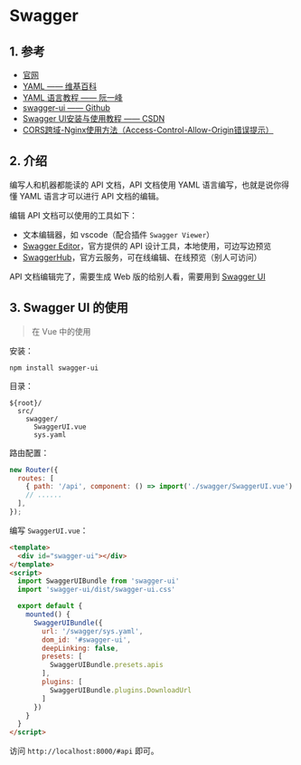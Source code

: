# Swagger

## 1. 参考

* [官网](https://swagger.io/)
* [YAML —— 维基百科](https://zh.wikipedia.org/wiki/YAML)
* [YAML 语言教程 —— 阮一峰](http://www.ruanyifeng.com/blog/2016/07/yaml.html)
* [swagger-ui —— Github](https://github.com/swagger-api/swagger-ui)
* [Swagger UI安装与使用教程 —— CSDN](https://blog.csdn.net/rth362147773/article/details/78966395)
* [CORS跨域-Nginx使用方法（Access-Control-Allow-Origin错误提示）](https://blog.csdn.net/rth362147773/article/details/78817868)

## 2. 介绍

编写人和机器都能读的 API 文档，API 文档使用 YAML 语言编写，也就是说你得懂 YAML 语言才可以进行 API 文档的编辑。

编辑 API 文档可以使用的工具如下：

* 文本编辑器，如 vscode（配合插件 `Swagger Viewer`）
* [Swagger Editor](https://swagger.io/tools/swagger-editor/)，官方提供的 API 设计工具，本地使用，可边写边预览
* [SwaggerHub](https://swagger.io/tools/swaggerhub/)，官方云服务，可在线编辑、在线预览（别人可访问）

API 文档编辑完了，需要生成 Web 版的给别人看，需要用到 [Swagger UI](https://swagger.io/tools/swagger-ui/)

## 3. Swagger UI 的使用

>在 Vue 中的使用

安装：

```shell
npm install swagger-ui
```

目录：

```text
${root}/
  src/
    swagger/
      SwaggerUI.vue
      sys.yaml
```

路由配置：

```javascript
new Router({
  routes: [
    { path: '/api', component: () => import('./swagger/SwaggerUI.vue') },
    // ......
  ],
});  
```

编写 `SwaggerUI.vue`：

```html
<template>
  <div id="swagger-ui"></div>
</template>
<script>
  import SwaggerUIBundle from 'swagger-ui'
  import 'swagger-ui/dist/swagger-ui.css'

  export default {
    mounted() {
      SwaggerUIBundle({
        url: '/swagger/sys.yaml',
        dom_id: '#swagger-ui',
        deepLinking: false,
        presets: [
          SwaggerUIBundle.presets.apis
        ],
        plugins: [
          SwaggerUIBundle.plugins.DownloadUrl
        ]
      })
    }
  }
</script>
```

访问 `http://localhost:8000/#api` 即可。